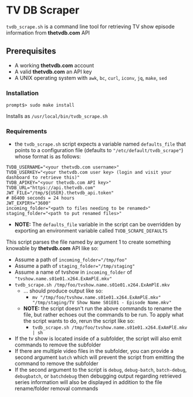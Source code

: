# TV DB Scraper
`tvdb_scrape.sh` is a command line tool for retrieving TV show episode information from **thetvdb.com** API

## Prerequisites
* A working **thetvdb.com** account
* A valid **thetvdb.com** an API key
* A UNIX operating system with `awk`, `bc`, `curl`, `iconv`, `jq`, `make`, `sed`

### Installation
```
prompt$> sudo make install
```
Installs as `/usr/local/bin/tvdb_scrape.sh`

### Requirements
* the `tvdb_scrape.sh` script expects a variable named `defaults_file` that points to a configuration file (defaults to `"/etc/default/tvdb_scrape"`) whose format is as follows:
```
TVDB_USERNAME="<your thetvdb.com username>"
TVDB_USERKEY="<your thetvdb.com user key> (login and visit your dashboard to retrieve this)"
TVDB_APIKEY="<your thetvdb.com API key>"
TVDB_URL="https://api.thetvdb.com"
JWT_FILE="/tmp/${USER}.thetvdb_api.token"
# 86400 seconds = 24 hours
JWT_EXPIRY="3600"
incoming_folder="<path to files needing to be renamed>"
staging_folder="<path to put renamed files>"
```
  * **NOTE:** The `defaults_file` variable in the script can be overridden by exporting an environment variable called `TVDB_SCRAPE_DEFAULTS`

This script parses the file named by argument 1 to create something knowable by **thetvdb.com** API like so:
* Assume a path of `incoming_folder="/tmp/foo"`
* Assume a path of `staging_folder="/tmp/staging"`
* Assume a name of tvshow in `incoming_folder` of `"tvshow.name.s01e01.x264.ExAmPlE.mkv"`
* `tvdb_scrape.sh /tmp/foo/tvshow.name.s01e01.x264.ExAmPlE.mkv`
  * ... should produce output like so:
    * ```mv "/tmp/foo/tvshow.name.s01e01.x264.ExAmPlE.mkv" "/tmp/staging/TV Show Name S01E01 - Episode Name.mkv"```
  * **NOTE:** the script doesn't run the above commands to rename the file, but rather echoes out the commands to be run.  To apply what the script wants to do, rerun the script like so:
    * ```tvdb_scrape.sh /tmp/foo/tvshow.name.s01e01.x264.ExAmPlE.mkv | sh``` 
* If the tv show is located inside of a subfolder, the script will also emit commands to remove the subfolder
* If there are multiple video files in the subfolder, you can provide a second argument `batch` which will prevent the script from emitting the command to remove the subfolder
* If the second argument to the script is `debug`, `debug-batch`, `batch-debug`, `debugbatch`, or `batchdebug` then debugging output regarding retrieved series information will also be displayed in addition to the file rename/folder removal commands

